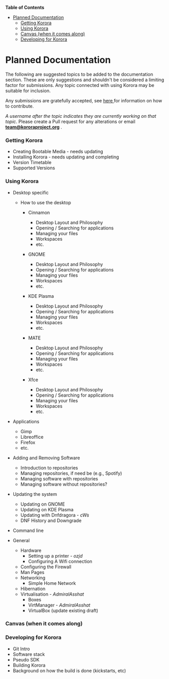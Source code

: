 

**Table of Contents**  

- [Planned Documentation](#planned-documentation)
    - [Getting Korora](#getting-korora)
    - [Using Korora](#using-korora)
    - [Canvas (when it comes along)](#canvas)
    - [Developing for Korora](#developing-for-korora)



<a name="planned-documentation"></a>
# Planned Documentation

The following are suggested topics to be added to the documentation section. These are only suggestions and shouldn't be considered a limiting factor for submissions. Any topic connected with using Korora may be suitable for inclusion.

Any submissions are gratefully accepted, see [here ](https://github.com/kororaproject/kp-documentation/wiki/Contributing-To-Korora)for information on how to contribute.

_A username after the topic indicates they are currently working on that topic_. Please create a Pull request for any alterations or email **team@kororaproject.org** .

<a name="getting-korora"></a>
### Getting Korora

- Creating Bootable Media - needs updating
- Installing Korora - needs updating and completing
- Version Timetable
- Supported Versions

<a name="using-korora"></a>
### Using Korora

- Desktop specific

  - How to use the desktop

     - Cinnamon

        - Desktop Layout and Philosophy
        - Opening / Searching for applications
        - Managing your files
        - Workspaces
        - etc.

     - GNOME
        - Desktop Layout and Philosophy
        - Opening / Searching for applications
       - Managing your files
       - Workspaces
       - etc.

     - KDE Plasma
        - Desktop Layout and Philosophy
        - Opening / Searching for applications
        - Managing your files
        - Workspaces
        - etc.

     - MATE
       - Desktop Layout and Philosophy
       - Opening / Searching for applications
       - Managing your files
       - Workspaces
       - etc.

     - Xfce
       - Desktop Layout and Philosophy
       - Opening / Searching for applications
       - Managing your files
       - Workspaces
       - etc.

 - Applications
    - Gimp
    - Libreoffice
    - Firefox
    - etc.

- Adding and Removing Software
    - Introduction to repositories
    - Managing repositories, if need be (e.g., Spotify)
    - Managing software with repositories
    - Managing software without repositories?

- Updating the system
    - Updating on GNOME
    - Updating on KDE Plasma
    - Updating with Dnfdragora - _cWs_
    - DNF History and Downgrade

- Command line

-  General
    - Hardware
        - Setting up a printer - *ozjd*
        - Configuring A Wifi connection
    - Configuring the Firewall
    - Man Pages
    - Networking
        - Simple Home Network
    - Hibernation
    - Virtualisation - _AdmiralAsshat_
        - Boxes
        - VirtManager - _AdmiralAsshat_
        - VirtualBox (update existing draft)

<a name="canvas"></a>
### Canvas (when it comes along)

<a name="developing-for-korora"></a>
### Developing for Korora

 - Git Intro
 - Software stack
 - Pseudo SDK
 - Building Korora
 - Background on how the build is done (kickstarts, etc)
